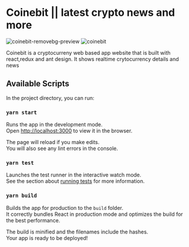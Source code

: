 # Coinebit || latest crypto news and more

![coinebit-removebg-preview](https://user-images.githubusercontent.com/7413400/134214743-a61f8049-3257-47fc-8e02-f22d6fd476b3.png)
![coinebit](https://user-images.githubusercontent.com/7413400/134214465-ee7a5a72-cc99-413e-a691-094904a626cf.png)

Coinebit is a cryptocurreny web based app website that is built with react,redux and ant design. It shows realtime crytocurrency details and news

## Available Scripts



In the project directory, you can run:

### `yarn start`

Runs the app in the development mode.\
Open [http://localhost:3000](http://localhost:3000) to view it in the browser.

The page will reload if you make edits.\
You will also see any lint errors in the console.

### `yarn test`

Launches the test runner in the interactive watch mode.\
See the section about [running tests](https://facebook.github.io/create-react-app/docs/running-tests) for more information.

### `yarn build`

Builds the app for production to the `build` folder.\
It correctly bundles React in production mode and optimizes the build for the best performance.

The build is minified and the filenames include the hashes.\
Your app is ready to be deployed!



